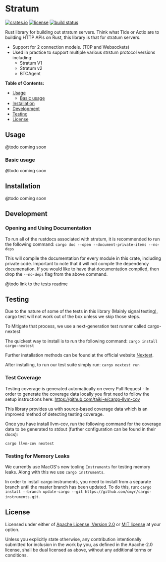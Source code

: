 # Stratum

[![crates.io](https://img.shields.io/crates/v/stratum-server?style=flat-square&logo=rust)](https://crates.io/crates/stratum-server)
[![license](https://img.shields.io/badge/license-Apache--2.0_OR_MIT-blue?style=flat-square)](#license)
[![build status](https://img.shields.io/github/workflow/status/OpenPoolProject/stratum/CI/master?style=flat-square&logo=github)](https://github.com/OpenPoolProject/stratum/actions)


Rust library for building out stratum servers. Think what Tide or Actix are to building HTTP APIs on Rust, this library is that for stratum servers.

- Support for 2 connection models. (TCP and Websockets)
- Used in practice to support multiple various strstum protocol versions including: 
	- Stratum V1
	- Stratum v2
	- BTCAgent

**Table of Contents:**

- [Usage](#usage)
  - [Basic usage](#basic-usage)
- [Installation](#installation)
- [Development](#development)
- [Testing](#testing)
- [License](#license)

## Usage
@todo coming soon

### Basic usage
@todo coming soon

## Installation
@todo coming soon

## Development

### Opening and Using Documentation

To run all of the rustdocs associated with stratum, it is recommended to run the following command:
`cargo doc --open --document-private-items --no-deps`

This will compile the documentation for every module in this crate, including private code. Important to note that it will not
compile the dependency documenation. If you would like to have that documentation compiled, then drop the `--no-deps` flag from the above 
command.

@todo link to the tests readme

## Testing

Due to the nature of some of the tests in this library (Mainly signal testing), cargo test will not work out of the box unless we skip those steps.

To Mitigate that process, we use a next-generation test runner called cargo-nextest

The quickest way to install is to run the following command: 
`cargo install cargo-nextest`

Further installation methods can be found at the official website [Nextest](https://nexte.st/index.html). 

After installing, to run our test suite simply run:
`cargo nextest run`

### Test Coverage

Testing coverage is generated automatically on every Pull Request - In order to generate the coverage data locally you first need to follow the setup instructions here: https://github.com/taiki-e/cargo-llvm-cov

This library provides us with source-based coverage data which is an improved method of detecting testing coverage.

Once you have install llvm-cov, run the following command for the coverage data to be generated to stdout (further configuration can be found in their docs):

`cargo llvm-cov nextest`


### Testing for Memory Leaks

We currently use MacOS's new tooling `Instruments` for testing memory leaks. Along with this we use `cargo instruments`.

In order to install cargo instruments, you need to install from a separate branch until the master branch has been updated. To do this, run: `cargo install --branch update-cargo --git https://github.com/cmyr/cargo-instruments.git`.

## License

Licensed under either of [Apache License, Version 2.0](LICENSE-APACHE) or
[MIT license](LICENSE-MIT) at your option.

Unless you explicitly state otherwise, any contribution intentionally submitted
for inclusion in the work by you, as defined in the Apache-2.0 license, shall
be dual licensed as above, without any additional terms or conditions.
